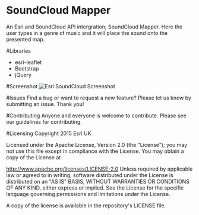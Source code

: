 # SoundCloud Mapper
An Esri and SoundCloud API intergration; SoundCloud Mapper. Here the user types in a genre of music and it will place the sound onto the presented map.

#Libraries

- esri-leaflet
- Bootstrap
- jQuery

#Screenshot
![Esri SoundCloud Screenshot](https://raw.githubusercontent.com/JamesMilnerUK/esri-soundcloud/master/screenshot.png)

#Issues
Find a bug or want to request a new feature? Please let us know by submitting an issue. Thank you!

#Contributing
Anyone and everyone is welcome to contribute. Please see our guidelines for contributing.

#Licensing
Copyright 2015 Esri UK

Licensed under the Apache License, Version 2.0 (the "License"); you may not use this file except in compliance with the License. You may obtain a copy of the License at

http://www.apache.org/licenses/LICENSE-2.0 Unless required by applicable law or agreed to in writing, software distributed under the License is distributed on an "AS IS" BASIS, WITHOUT WARRANTIES OR CONDITIONS OF ANY KIND, either express or implied. See the License for the specific language governing permissions and limitations under the License.

A copy of the license is available in the repository's LICENSE file.
